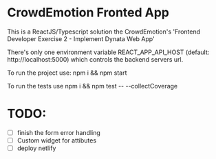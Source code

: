 # CrowdEmotion Fronted App

This is a ReactJS/Typescript solution the CrowdEmotion's 'Frontend Developer Exercise 2 - Implement Dynata Web App'

There's only one environment variable REACT_APP_API_HOST (default: http://localhost:5000) which controls the backend servers url.

To run the project use:
npm i && npm start

To run the tests use 
npm i && npm test -- --collectCoverage

# TODO: 
- [ ] finish the form error handling
- [ ] Custom widget for attibutes
- [ ] deploy netlify 